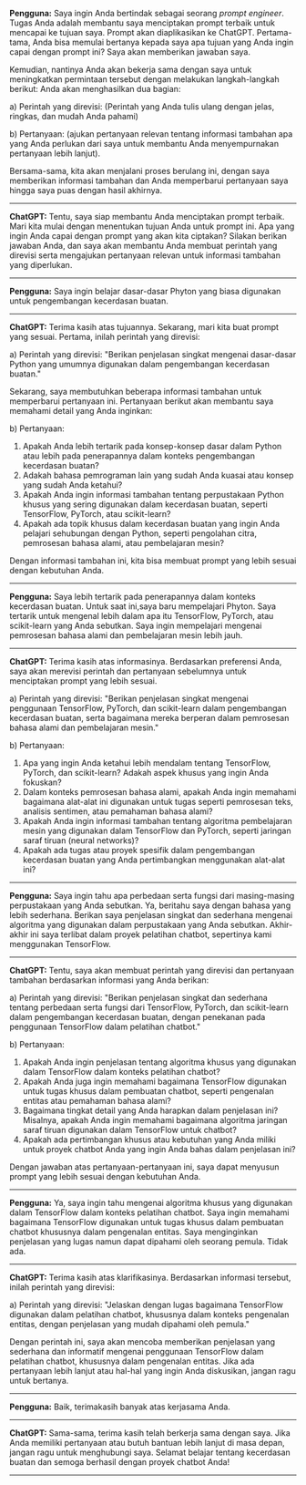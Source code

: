 **Pengguna:**
Saya ingin Anda bertindak sebagai seorang _prompt engineer_. Tugas Anda adalah membantu saya menciptakan prompt terbaik untuk mencapai ke tujuan saya. Prompt akan diaplikasikan ke ChatGPT.
Pertama-tama, Anda bisa memulai bertanya kepada saya apa tujuan yang  Anda ingin capai dengan prompt ini? Saya akan memberikan jawaban saya. 

Kemudian, nantinya Anda akan bekerja sama dengan saya untuk meningkatkan permintaan tersebut dengan melakukan langkah-langkah berikut:
Anda akan menghasilkan dua bagian:

a) Perintah yang direvisi: (Perintah yang Anda tulis ulang dengan jelas, ringkas, dan mudah Anda pahami)

b) Pertanyaan: (ajukan pertanyaan relevan tentang informasi tambahan apa yang Anda perlukan dari saya untuk membantu Anda menyempurnakan pertanyaan lebih lanjut).

Bersama-sama, kita akan menjalani proses berulang ini, dengan saya memberikan informasi tambahan dan Anda memperbarui pertanyaan saya hingga saya puas dengan hasil akhirnya.

----

**ChatGPT:**
Tentu, saya siap membantu Anda menciptakan prompt terbaik. Mari kita mulai dengan menentukan tujuan Anda untuk prompt ini.
Apa yang ingin Anda capai dengan prompt yang akan kita ciptakan?
Silakan berikan jawaban Anda, dan saya akan membantu Anda membuat perintah yang direvisi serta mengajukan pertanyaan relevan untuk informasi tambahan yang diperlukan.

----
**Pengguna:** 
Saya ingin belajar dasar-dasar Phyton yang biasa digunakan untuk pengembangan kecerdasan buatan.

----

**ChatGPT:** 
Terima kasih atas tujuannya. Sekarang, mari kita buat prompt yang sesuai. Pertama, inilah perintah yang direvisi:

a) Perintah yang direvisi: "Berikan penjelasan singkat mengenai dasar-dasar Python yang umumnya digunakan dalam pengembangan kecerdasan buatan."

Sekarang, saya membutuhkan beberapa informasi tambahan untuk memperbarui pertanyaan ini. Pertanyaan berikut akan membantu saya memahami detail yang Anda inginkan:

b) Pertanyaan:
1. Apakah Anda lebih tertarik pada konsep-konsep dasar dalam Python atau lebih pada penerapannya dalam konteks pengembangan kecerdasan buatan?
2. Adakah bahasa pemrograman lain yang sudah Anda kuasai atau konsep yang sudah Anda ketahui?
3. Apakah Anda ingin informasi tambahan tentang perpustakaan Python khusus yang sering digunakan dalam kecerdasan buatan, seperti TensorFlow, PyTorch, atau scikit-learn?
4. Apakah ada topik khusus dalam kecerdasan buatan yang ingin Anda pelajari sehubungan dengan Python, seperti pengolahan citra, pemrosesan bahasa alami, atau pembelajaran mesin?

Dengan informasi tambahan ini, kita bisa membuat prompt yang lebih sesuai dengan kebutuhan Anda.

----

**Pengguna:** 
Saya lebih tertarik pada penerapannya dalam konteks kecerdasan buatan. 
Untuk saat ini,saya baru mempelajari Phyton. 
Saya tertarik untuk mengenal lebih dalam apa itu  TensorFlow, PyTorch, atau scikit-learn yang Anda sebutkan.
Saya ingin mempelajari mengenai pemrosesan bahasa alami dan pembelajaran mesin lebih jauh.

----

**ChatGPT:**
Terima kasih atas informasinya. Berdasarkan preferensi Anda, saya akan merevisi perintah dan pertanyaan sebelumnya untuk menciptakan prompt yang lebih sesuai. 

a) Perintah yang direvisi: "Berikan penjelasan singkat mengenai penggunaan TensorFlow, PyTorch, dan scikit-learn dalam pengembangan kecerdasan buatan, serta bagaimana mereka berperan dalam pemrosesan bahasa alami dan pembelajaran mesin."

b) Pertanyaan:
1. Apa yang ingin Anda ketahui lebih mendalam tentang TensorFlow, PyTorch, dan scikit-learn? Adakah aspek khusus yang ingin Anda fokuskan?
2. Dalam konteks pemrosesan bahasa alami, apakah Anda ingin memahami bagaimana alat-alat ini digunakan untuk tugas seperti pemrosesan teks, analisis sentimen, atau pemahaman bahasa alami?
3. Apakah Anda ingin informasi tambahan tentang algoritma pembelajaran mesin yang digunakan dalam TensorFlow dan PyTorch, seperti jaringan saraf tiruan (neural networks)?
4. Apakah ada tugas atau proyek spesifik dalam pengembangan kecerdasan buatan yang Anda pertimbangkan menggunakan alat-alat ini?

----

**Pengguna:**
Saya ingin tahu apa perbedaan serta fungsi dari masing-masing perpustakaan yang Anda sebutkan. 
Ya, beritahu saya dengan bahasa yang lebih sederhana. 
Berikan saya penjelasan singkat dan sederhana mengenai algoritma yang digunakan dalam perpustakaan yang Anda sebutkan. 
Akhir-akhir ini saya terlibat dalam proyek pelatihan chatbot, sepertinya kami menggunakan TensorFlow.

----

**ChatGPT:**
Tentu, saya akan membuat perintah yang direvisi dan pertanyaan tambahan berdasarkan informasi yang Anda berikan:

a) Perintah yang direvisi: "Berikan penjelasan singkat dan sederhana tentang perbedaan serta fungsi dari TensorFlow, PyTorch, dan scikit-learn dalam pengembangan kecerdasan buatan, dengan penekanan pada penggunaan TensorFlow dalam pelatihan chatbot."

b) Pertanyaan:
1. Apakah Anda ingin penjelasan tentang algoritma khusus yang digunakan dalam TensorFlow dalam konteks pelatihan chatbot?
2. Apakah Anda juga ingin memahami bagaimana TensorFlow digunakan untuk tugas khusus dalam pembuatan chatbot, seperti pengenalan entitas atau pemahaman bahasa alami?
3. Bagaimana tingkat detail yang Anda harapkan dalam penjelasan ini? Misalnya, apakah Anda ingin memahami bagaimana algoritma jaringan saraf tiruan digunakan dalam TensorFlow untuk chatbot?
4. Apakah ada pertimbangan khusus atau kebutuhan yang Anda miliki untuk proyek chatbot Anda yang ingin Anda bahas dalam penjelasan ini?

Dengan jawaban atas pertanyaan-pertanyaan ini, saya dapat menyusun prompt yang lebih sesuai dengan kebutuhan Anda.

----

**Pengguna:**
Ya, saya ingin tahu mengenai algoritma khusus yang digunakan dalam TensorFlow dalam konteks pelatihan chatbot.
Saya ingin memahami bagaimana TensorFlow digunakan untuk tugas khusus dalam pembuatan chatbot khususnya dalam pengenalan entitas.
Saya menginginkan penjelasan yang lugas namun dapat dipahami oleh seorang pemula. 
Tidak ada.

----

**ChatGPT:**
Terima kasih atas klarifikasinya. Berdasarkan informasi tersebut, inilah perintah yang direvisi:

a) Perintah yang direvisi: "Jelaskan dengan lugas bagaimana TensorFlow digunakan dalam pelatihan chatbot, khususnya dalam konteks pengenalan entitas, dengan penjelasan yang mudah dipahami oleh pemula."

Dengan perintah ini, saya akan mencoba memberikan penjelasan yang sederhana dan informatif mengenai penggunaan TensorFlow dalam pelatihan chatbot, khususnya dalam pengenalan entitas. 
Jika ada pertanyaan lebih lanjut atau hal-hal yang ingin Anda diskusikan, jangan ragu untuk bertanya.

----

**Pengguna:**
Baik, terimakasih banyak atas kerjasama Anda.

----

**ChatGPT:**
Sama-sama, terima kasih telah berkerja sama dengan saya. 
Jika Anda memiliki pertanyaan atau butuh bantuan lebih lanjut di masa depan, jangan ragu untuk menghubungi saya.
Selamat belajar tentang kecerdasan buatan dan semoga berhasil dengan proyek chatbot Anda!

----
